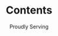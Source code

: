 ---
layout: contents
title: Contents
description: Proudly Serving table of contents.
author: Proudly Serving
permalink: /contents/
parent: contents
---